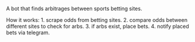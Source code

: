A bot that finds arbitrages between sports betting sites.

How it works:
    1. scrape odds from betting sites.
    2. compare odds between different sites to check for arbs.
    3. if arbs exist, place bets.
    4. notify placed bets via telegram.
